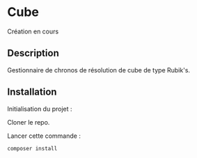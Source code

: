 # Cube

Création en cours

## Description

Gestionnaire de chronos de résolution de cube de type Rubik's.

## Installation

Initialisation du projet :

Cloner le repo.

Lancer cette commande :
```bash
composer install
```
